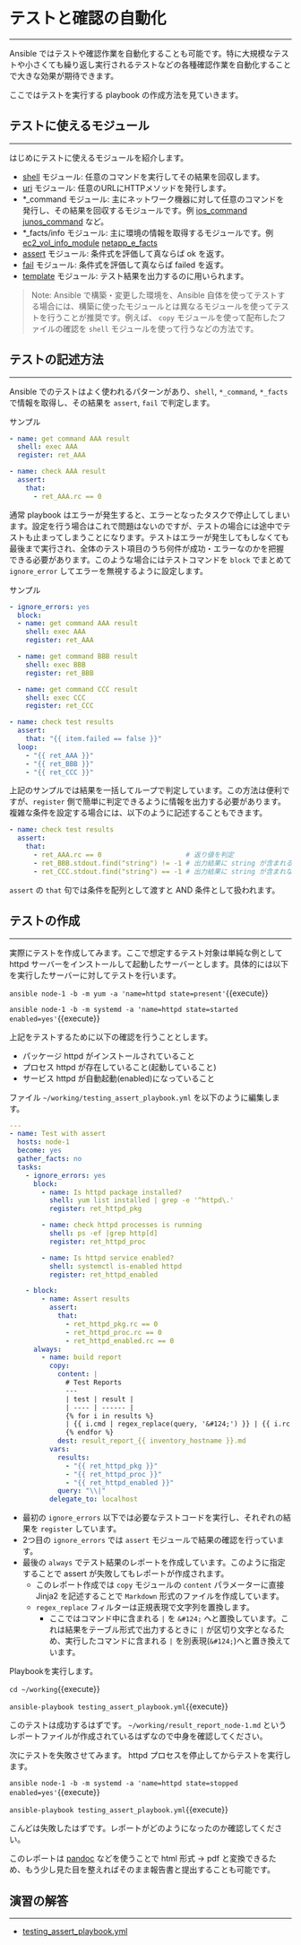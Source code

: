 # テストと確認の自動化
---
Ansible ではテストや確認作業を自動化することも可能です。特に大規模なテストや小さくても繰り返し実行されるテストなどの各種確認作業を自動化することで大きな効果が期待できます。

ここではテストを実行する playbook の作成方法を見ていきます。

## テストに使えるモジュール
---
はじめにテストに使えるモジュールを紹介します。

- [shell](https://docs.ansible.com/ansible/latest/modules/shell_module.html) モジュール: 任意のコマンドを実行してその結果を回収します。
- [uri](https://docs.ansible.com/ansible/latest/modules/uri_module.html) モジュール: 任意のURLにHTTPメソッドを発行します。
- \*\_command モジュール: 主にネットワーク機器に対して任意のコマンドを発行し、その結果を回収するモジュールです。例 [ios_command](https://docs.ansible.com/ansible/latest/modules/ios_command_module.html) [junos_command](https://docs.ansible.com/ansible/latest/modules/junos_command_module.html) など。
- \*\_facts/info モジュール: 主に環境の情報を取得するモジュールです。例 [ec2_vol_info_module](https://docs.ansible.com/ansible/latest/modules/ec2_vol_info_module.html) [netapp_e_facts](https://docs.ansible.com/ansible/latest/modules/netapp_e_facts_module.html)
- [assert](https://docs.ansible.com/ansible/latest/modules/assert_module.html) モジュール: 条件式を評価して真ならば ok を返す。
- [fail](https://docs.ansible.com/ansible/latest/modules/fail_module.html) モジュール: 条件式を評価して真ならば failed を返す。
- [template](https://docs.ansible.com/ansible/latest/modules/template_module.html) モジュール: テスト結果を出力するのに用いられます。

> Note: Ansible で構築・変更した環境を、Ansible 自体を使ってテストする場合には、構築に使ったモジュールとは異なるモジュールを使ってテストを行うことが推奨です。例えば、 `copy` モジュールを使って配布したファイルの確認を `shell` モジュールを使って行うなどの方法です。


## テストの記述方法
---
Ansible でのテストはよく使われるパターンがあり、`shell`, `*_command`, `*_facts` で情報を取得し、その結果を `assert`, `fail` で判定します。

サンプル
```yaml
- name: get command AAA result
  shell: exec AAA
  register: ret_AAA

- name: check AAA result
  assert:
    that:
      - ret_AAA.rc == 0
```

通常 playbook はエラーが発生すると、エラーとなったタスクで停止してしまいます。設定を行う場合はこれで問題はないのですが、テストの場合には途中でテストも止まってしまうことになります。テストはエラーが発生してもしなくても最後まで実行され、全体のテスト項目のうち何件が成功・エラーなのかを把握できる必要があります。このような場合にはテストコマンドを `block` でまとめて `ignore_error` してエラーを無視するように設定します。

サンプル
```yaml
- ignore_errors: yes
  block:
  - name: get command AAA result
    shell: exec AAA
    register: ret_AAA

  - name: get command BBB result
    shell: exec BBB
    register: ret_BBB

  - name: get command CCC result
    shell: exec CCC
    register: ret_CCC

- name: check test results
  assert:
    that: "{{ item.failed == false }}"
  loop:
    - "{{ ret_AAA }}"
    - "{{ ret_BBB }}"
    - "{{ ret_CCC }}"
```

上記のサンプルでは結果を一括してループで判定しています。この方法は便利ですが、`register` 側で簡単に判定できるように情報を出力する必要があります。複雑な条件を設定する場合には、以下のように記述することもできます。

```yaml
- name: check test results
  assert:
    that:
      - ret_AAA.rc == 0                     # 返り値を判定
      - ret_BBB.stdout.find("string") != -1 # 出力結果に string が含まれる
      - ret_CCC.stdout.find("string") == -1 # 出力結果に string が含まれない
```
`assert` の `that` 句では条件を配列として渡すと AND 条件として扱われます。



## テストの作成
---
実際にテストを作成してみます。ここで想定するテスト対象は単純な例として httpd サーバーをインストールして起動したサーバーとします。具体的には以下を実行したサーバーに対してテストを行います。

`ansible node-1 -b -m yum -a 'name=httpd state=present'`{{execute}}

`ansible node-1 -b -m systemd -a 'name=httpd state=started enabled=yes'`{{execute}}

上記をテストするために以下の確認を行うこととします。

- パッケージ httpd がインストールされていること
- プロセス httpd が存在していること(起動していること)
- サービス httpd が自動起動(enabled)になっていること

ファイル `~/working/testing_assert_playbook.yml` を以下のように編集します。
```yaml
---
- name: Test with assert
  hosts: node-1
  become: yes
  gather_facts: no
  tasks:
    - ignore_errors: yes
      block:
        - name: Is httpd package installed?
          shell: yum list installed | grep -e '^httpd\.'
          register: ret_httpd_pkg

        - name: check httpd processes is running
          shell: ps -ef |grep http[d]
          register: ret_httpd_proc

        - name: Is httpd service enabled?
          shell: systemctl is-enabled httpd
          register: ret_httpd_enabled

    - block:
        - name: Assert results
          assert:
            that:
              - ret_httpd_pkg.rc == 0
              - ret_httpd_proc.rc == 0
              - ret_httpd_enabled.rc == 0
      always:
        - name: build report
          copy:
            content: |
              # Test Reports
              ---
              | test | result |
              | ---- | ------ |
              {% for i in results %}
              | {{ i.cmd | regex_replace(query, '&#124;') }} | {{ i.rc }} |
              {% endfor %}
            dest: result_report_{{ inventory_hostname }}.md
          vars:
            results:
              - "{{ ret_httpd_pkg }}"
              - "{{ ret_httpd_proc }}"
              - "{{ ret_httpd_enabled }}"
            query: "\\|"
          delegate_to: localhost
```

- 最初の `ignore_errors` 以下では必要なテストコードを実行し、それぞれの結果を `register` しています。
- 2つ目の `ignore_errors` では `assert` モジュールで結果の確認を行っています。
- 最後の `always` でテスト結果のレポートを作成しています。このように指定することで assert が失敗してもレポートが作成されます。
  - このレポート作成では `copy` モジュールの `content` パラメーターに直接 Jinja2 を記述することで `Markdown` 形式のファイルを作成しています。
  - `regex_replace` フィルターは正規表現で文字列を置換します。
    - ここではコマンド中に含まれる `|` を `&#124;` へと置換しています。これは結果をテーブル形式で出力するときに `|` が区切り文字となるため、実行したコマンドに含まれる `|` を別表現(`&#124;`)へと置き換えています。

Playbookを実行します。

`cd ~/working`{{execute}}

`ansible-playbook testing_assert_playbook.yml`{{execute}}

このテストは成功するはずです。 `~/working/result_report_node-1.md` というレポートファイルが作成されているはずなので中身を確認してください。

次にテストを失敗させてみます。 httpd プロセスを停止してからテストを実行します。

`ansible node-1 -b -m systemd -a 'name=httpd state=stopped enabled=yes'`{{execute}}

`ansible-playbook testing_assert_playbook.yml`{{execute}}

こんどは失敗したはずです。レポートがどのようになったのか確認してください。


このレポートは [pandoc](https://pandoc.org/) などを使うことで html 形式 → pdf と変換できるため、もう少し見た目を整えればそのまま報告書と提出することも可能です。


## 演習の解答
---
- [testing_assert_playbook.yml](https://github.com/irixjp/katacoda-scenarios/blob/master/master-course-data/assets/solutions/testing_assert_playbook.yml)

